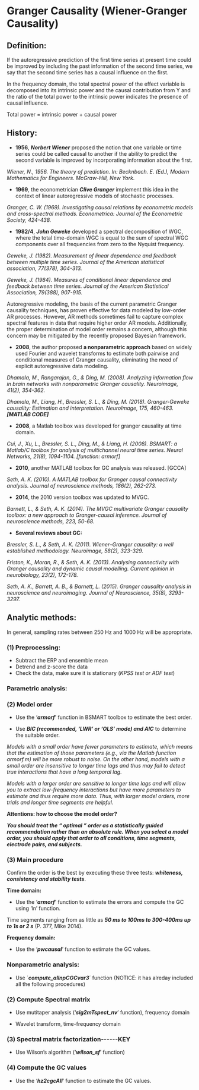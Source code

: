 # Granger Causality (Wiener-Granger Causality)

## Definition:

If the autoregressive prediction of the first time series at present time could be improved by including the past information of the second time series, we say that the second time series has a causal influence on the first.

In the frequency domain, the total spectral power of the effect variable is decomposed into its intrinsic power and the causal contribution from Y and the ratio of the total power to the intrinsic power indicates the presence of causal influence.

Total power = intrinsic power + causal power

## History:

- **1956**, ***Norbert Wiener*** proposed the notion that one variable or time series could be called causal to another if the ability to predict the second variable is improved by incorporating information about the first.

_Wiener, N., 1956. The theory of prediction. In: Becknbach. E. (Ed.), Modern Mathematics for Engineers. McGraw-Hill, New York._

- **1969**, the econometrician ***Clive Granger*** implement this idea in the context of linear autoregressive models of stochastic processes.

_Granger, C. W. (1969). Investigating causal relations by econometric models and cross-spectral methods. Econometrica: Journal of the Econometric Society, 424-438._

- **1982/4**, ***John Geweke*** developed a spectral decomposition of WGC, where the total time-domain WGC is equal to the sum of spectral WGC components over all frequencies from zero to the Nyquist frequency.

_Geweke, J. (1982). Measurement of linear dependence and feedback between multiple time series. Journal of the American statistical association, 77(378), 304-313._

_Geweke, J. (1984). Measures of conditional linear dependence and feedback between time series. Journal of the American Statistical Association, 79(388), 907-915._

Autoregressive modeling, the basis of the current parametric Granger causality techniques, has proven effective for data modeled by low-order AR processes. However, AR methods sometimes fail to capture complex spectral features in data that require higher order AR models. Additionally, the proper determination of model order remains a concern, although this concern may be mitigated by the recently proposed Bayesian framework.

- **2008**, the author proposed **a nonparametric approach** based on widely used Fourier and wavelet transforms to estimate both pairwise and conditional measures of Granger causality, eliminating the need of explicit autoregressive data modeling.

_Dhamala, M., Rangarajan, G., & Ding, M. (2008). Analyzing information flow in brain networks with nonparametric Granger causality. Neuroimage, 41(2), 354-362._

_Dhamala, M., Liang, H., Bressler, S. L., & Ding, M. (2018). Granger-Geweke causality: Estimation and interpretation. NeuroImage, 175, 460-463. **[MATLAB CODE]**_

- **2008**, a Matlab toolbox was developed for granger causality at time domain.

_Cui, J., Xu, L., Bressler, S. L., Ding, M., & Liang, H. (2008). BSMART: a Matlab/C toolbox for analysis of multichannel neural time series. Neural Networks, 21(8), 1094-1104. [function: armorf]_

- **2010**, another MATLAB toolbox for GC analysis was released. [GCCA]

_Seth, A. K. (2010). A MATLAB toolbox for Granger causal connectivity analysis. Journal of neuroscience methods, 186(2), 262-273._

- **2014**, the 2010 version toolbox was updated to MVGC.

_Barnett, L., & Seth, A. K. (2014). The MVGC multivariate Granger causality toolbox: a new approach to Granger-causal inference. Journal of neuroscience methods, 223, 50-68._

- **Several reviews about GC:**

_Bressler, S. L., & Seth, A. K. (2011). Wiener–Granger causality: a well established methodology. Neuroimage, 58(2), 323-329._

_Friston, K., Moran, R., & Seth, A. K. (2013). Analysing connectivity with Granger causality and dynamic causal modelling. Current opinion in neurobiology, 23(2), 172-178._

_Seth, A. K., Barrett, A. B., & Barnett, L. (2015). Granger causality analysis in neuroscience and neuroimaging. Journal of Neuroscience, 35(8), 3293-3297._

## Analytic methods:

In general, sampling rates between 250 Hz and 1000 Hz will be appropriate.

### (1) Preprocessing:

- Subtract the ERP and ensemble mean
- Detrend and z-score the data
- Check the data, make sure it is stationary (_KPSS test or ADF test_)

### Parametric analysis:

### (2) Model order

- Use the ‘***armorf***’ function in BSMART toolbox to estimate the best order.

- Use ***BIC (recommended, ‘LWR’ or ‘OLS’ mode) and AIC*** to determine the suitable order.

_Models with a small order have fewer parameters to estimate, which means that the estimation of those parameters (e.g., via the Matlab function armorf.m) will be more robust to noise. On the other hand, models with a small order are insensitive to longer time lags and thus may fail to detect true interactions that have a long temporal lag._

_Models with a larger order are sensitive to longer time lags and will allow you to extract low-frequency interactions but have more parameters to estimate and thus require more data. Thus, with larger model orders, more trials and longer time segments are helpful._

**Attentions: how to choose the model order?**

**_You should treat the “ optimal ” order as a statistically guided recommendation rather than an absolute rule. When you select a model order, you should apply that order to all conditions, time segments, electrode pairs, and subjects._**

### (3) Main procedure

Confirm the order is the best by executing these three tests: ***whiteness, consistency and stability tests***.

**Time domain:**

- Use the ‘***armorf***’ function to estimate the errors and compute the GC using ‘ln’ function.

Time segments ranging from as little as ***50 ms to 100ms to 300-400ms up to 1s or 2 s*** (P. 377, Mike 2014).

**Frequency domain:**

- Use the ‘***pwcausal***’ function to estimate the GC values.


### Nonparametric analysis: 
- Use ´***compute_allnpCGCvar3***´ function (NOTICE: it has alreday included all the following procedures)

### (2) Compute Spectral matrix

- Use mutitaper analysis (‘***sig2mTspect_nv***’ function), frequency domain

- Wavelet transform, time-frequency domain

### (3) Spectral matrix factorization------KEY

- Use Wilson’s algorithm (‘***wilson_sf***’ function)

### (4) Compute the GC values

- Use the ‘***hz2cgcAll***’ function to estimate the GC values.

